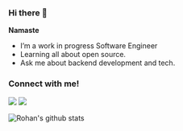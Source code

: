 ### Hi there 👋

**Namaste**

- I’m a work in progress Software Engineer
- Learning all about open source.
- Ask me about backend development and tech.

### Connect with me!
[<img src="https://img.shields.io/badge/linkedin-%230077B5.svg?&style=for-the-badge&logo=linkedin&logoColor=white" />](https://www.linkedin.com/in/rohan-debroy/) [<img src = "https://img.shields.io/badge/instagram-%23E4405F.svg?&style=for-the-badge&logo=instagram&logoColor=white">](https://www.instagram.com/rohan_debroy/)

![Rohan's github stats](https://github-readme-stats.vercel.app/api?username=RohanDebroy&show_icons=true&&hide_border=true)
